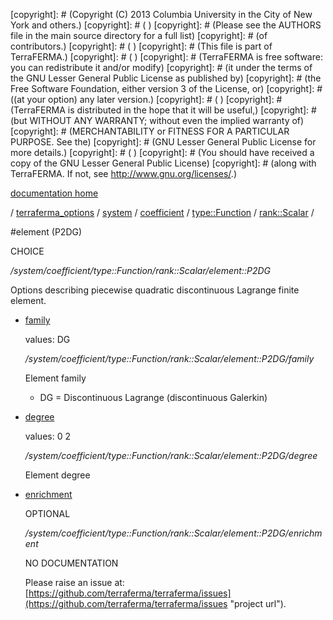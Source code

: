 [copyright]: # (Copyright (C) 2013 Columbia University in the City of New York and others.)
[copyright]: # ( )
[copyright]: # (Please see the AUTHORS file in the main source directory for a full list)
[copyright]: # (of contributors.)
[copyright]: # ( )
[copyright]: # (This file is part of TerraFERMA.)
[copyright]: # ( )
[copyright]: # (TerraFERMA is free software: you can redistribute it and/or modify)
[copyright]: # (it under the terms of the GNU Lesser General Public License as published by)
[copyright]: # (the Free Software Foundation, either version 3 of the License, or)
[copyright]: # ((at your option) any later version.)
[copyright]: # ( )
[copyright]: # (TerraFERMA is distributed in the hope that it will be useful,)
[copyright]: # (but WITHOUT ANY WARRANTY; without even the implied warranty of)
[copyright]: # (MERCHANTABILITY or FITNESS FOR A PARTICULAR PURPOSE. See the)
[copyright]: # (GNU Lesser General Public License for more details.)
[copyright]: # ( )
[copyright]: # (You should have received a copy of the GNU Lesser General Public License)
[copyright]: # (along with TerraFERMA. If not, see <http://www.gnu.org/licenses/>.)

[documentation home](https://github.com/terraferma/terraferma/wiki/Documentation)

/ [terraferma_options](../../../../../terraferma_options.md) / [system](../../../../system.md) / [coefficient](../../../coefficient.md) / [type::Function](../../type__Function.md) / [rank::Scalar](../rank__Scalar.md) /

#element (P2DG)

CHOICE 

*/system/coefficient/type::Function/rank::Scalar/element::P2DG*

Options describing piecewise quadratic discontinuous Lagrange finite element.

* [family](element__P2DG/family.md "child")

    values: DG

    */system/coefficient/type::Function/rank::Scalar/element::P2DG/family*

    Element family
    
    - DG = Discontinuous Lagrange (discontinuous Galerkin)

* [degree](element__P2DG/degree.md "child")

    values: 0 2

    */system/coefficient/type::Function/rank::Scalar/element::P2DG/degree*

    Element degree

* [enrichment](element__P2DG/enrichment.md "child")

    OPTIONAL 

    */system/coefficient/type::Function/rank::Scalar/element::P2DG/enrichment*

    NO DOCUMENTATION

    Please raise an issue at: [https://github.com/terraferma/terraferma/issues](https://github.com/terraferma/terraferma/issues "project url").

[autogenerated]: # (This file was automatically generated from the schema file:/home/cwilson/repos/github/TerraFERMA/TerraFERMA/buckettools/schemas/element.rng.)

